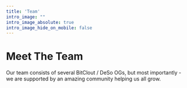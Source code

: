 ```yaml
---
title: 'Team'
intro_image: ""
intro_image_absolute: true
intro_image_hide_on_mobile: false
---
```


# Meet The Team

Our team consists of several BitClout / DeSo OGs, but most importantly - we are supported by an amazing community helping us all grow.
